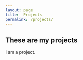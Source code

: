 ```yaml
---
layout: page
title:  Projects
permalink: /projects/
---
```


## These are my projects

I am a project.
